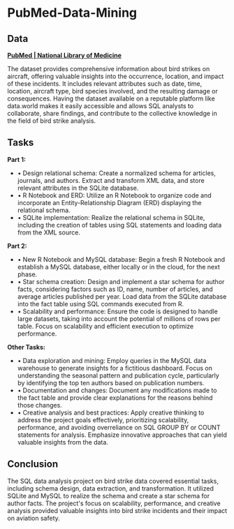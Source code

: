 # PubMed-Data-Mining

## Data
**[PubMed | National Library of Medicine](https://pubmed.ncbi.nlm.nih.gov/download/)**

The dataset provides comprehensive information about bird strikes on aircraft, offering valuable insights into the occurrence, location, and impact of these incidents. It includes relevant attributes such as date, time, location, aircraft type, bird species involved, and the resulting damage or consequences. Having the dataset available on a reputable platform like data.world makes it easily accessible and allows SQL analysts to collaborate, share findings, and contribute to the collective knowledge in the field of bird strike analysis.

## Tasks
**Part 1:**
- • Design relational schema: Create a normalized schema for articles, journals, and authors. Extract and transform XML data, and store relevant attributes in the SQLite database.
- • R Notebook and ERD: Utilize an R Notebook to organize code and incorporate an Entity-Relationship Diagram (ERD) displaying the relational schema.
- • SQLite implementation: Realize the relational schema in SQLite, including the creation of tables using SQL statements and loading data from the XML source.

**Part 2:**
- • New R Notebook and MySQL database: Begin a fresh R Notebook and establish a MySQL database, either locally or in the cloud, for the next phase.
- • Star schema creation: Design and implement a star schema for author facts, considering factors such as ID, name, number of articles, and average articles published per year. Load data from the SQLite database into the fact table using SQL commands executed from R.
- • Scalability and performance: Ensure the code is designed to handle large datasets, taking into account the potential of millions of rows per table. Focus on scalability and efficient execution to optimize performance.

**Other Tasks:**
- • Data exploration and mining: Employ queries in the MySQL data warehouse to generate insights for a fictitious dashboard. Focus on understanding the seasonal pattern and publication cycle, particularly by identifying the top ten authors based on publication numbers.
- • Documentation and changes: Document any modifications made to the fact table and provide clear explanations for the reasons behind those changes.
- • Creative analysis and best practices: Apply creative thinking to address the project goals effectively, prioritizing scalability, performance, and avoiding overreliance on SQL GROUP BY or COUNT statements for analysis. Emphasize innovative approaches that can yield valuable insights from the data.

## Conclusion
The SQL data analysis project on bird strike data covered essential tasks, including schema design, data extraction, and transformation. It utilized SQLite and MySQL to realize the schema and create a star schema for author facts. The project's focus on scalability, performance, and creative analysis provided valuable insights into bird strike incidents and their impact on aviation safety.
